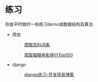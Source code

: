 # 练习

存放平时做的一些练习demo或数据结构及算法

* 爬虫
    > [爬取百科词条](https://github.com/leitmily/practice/tree/master/spider/BaiduBaike "百科词条")

    > [爬取猫眼电影排行Top100](https://github.com/leitmily/practice/tree/master/spider/Maoyan "猫眼Top100")

* django
    > [django练习-开发简易博客](https://github.com/leitmily/practice/tree/master/django/myblog)